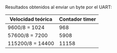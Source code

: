 Resultados obtenidos al enviar un byte por el UART:

|Velocidad teórica|Contador timer|
|-----------------|--------------|
|9600/8 = 1024|968|
|57600/8 = 7200|5908|
|115200/8 = 14400|11158|
